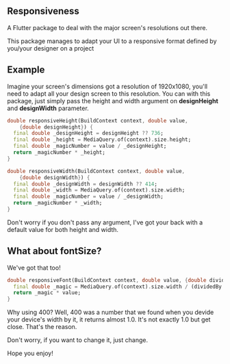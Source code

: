 ## Responsiveness

A Flutter package to deal with the major screen's resolutions out there.

This package manages to adapt your UI to a responsive format defined by you/your designer on a project

## Example

Imagine your screen's dimensions got a resolution of 1920x1080, you'll need to adapt all your design screen to this resolution. You can with this package, just simply pass the height and width argument on **designHeight** and **designWidth** parameter.

```dart
double responsiveHeight(BuildContext context, double value,
    {double designHeight}) {
  final double _designHeight = designHeight ?? 736;
  final double _height = MediaQuery.of(context).size.height;
  final double _magicNumber = value / _designHeight;
  return _magicNumber * _height;
}

double responsiveWidth(BuildContext context, double value,
    {double designWidth}) {
  final double _designWidth = designWidth ?? 414;
  final double _width = MediaQuery.of(context).size.width;
  final double _magicNumber = value / _designWidth;
  return _magicNumber * _width;
}
```
Don't worry if you don't pass any argument, I've got your back with a default value for both height and width.

## What about fontSize?
We've got that too!

```dart
double responsiveFont(BuildContext context, double value, {double dividedBy}) {
  final double _magic = MediaQuery.of(context).size.width / (dividedBy ?? 400);
  return _magic * value;
}
```
Why using 400? Well, 400 was a number that we found when you devide your device's width by it, it returns almost 1.0. It's not exactly 1.0 but get close. That's the reason.

Don't worry, if you want to change it, just change.

Hope you enjoy!